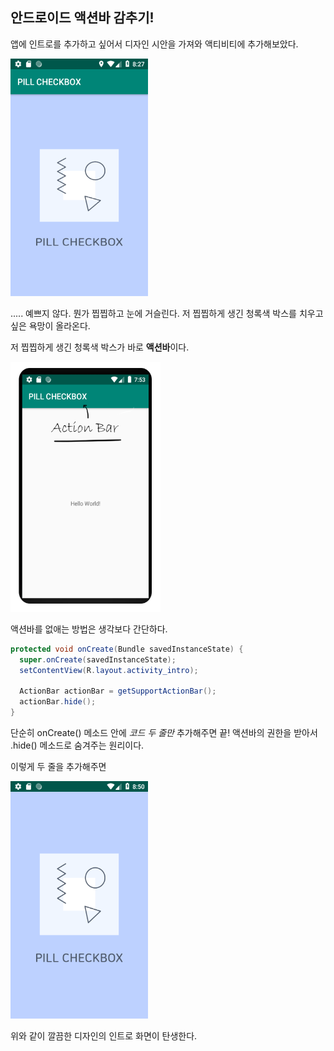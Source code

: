 ## 안드로이드 액션바 감추기!
앱에 인트로를 추가하고 싶어서 디자인 시안을 가져와 액티비티에 추가해보았다.

<img src="images/visibleBar.png" width=220px height=380px>

..... 예쁘지 않다. 뭔가 찝찝하고 눈에 거슬린다. 저 찝찝하게 생긴 청록색 박스를 치우고 싶은 욕망이 올라온다.

저 찝찝하게 생긴 청록색 박스가 바로 **액션바**이다.

<img src="images/actionBar.png" width=240px height=400px>

액션바를 없애는 방법은 생각보다 간단하다.

```java
protected void onCreate(Bundle savedInstanceState) {
  super.onCreate(savedInstanceState);
  setContentView(R.layout.activity_intro);

  ActionBar actionBar = getSupportActionBar();
  actionBar.hide();
}
```

단순히 onCreate() 메소드 안에 *코드 두 줄만* 추가해주면 끝!
액션바의 권한을 받아서 .hide() 메소드로 숨겨주는 원리이다.

이렇게 두 줄을 추가해주면

<img src="images/visibleFalse.png" width= 220px height=380px>

위와 같이 깔끔한 디자인의 인트로 화면이 탄생한다.
